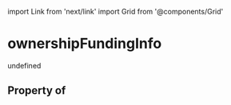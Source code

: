 import Link from 'next/link'
import Grid from '@components/Grid'

# ownershipFundingInfo

undefined

## Property of



